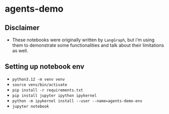 # agents-demo

## Disclaimer
- These notebooks were originally written by `LangGraph`, but i'm using them to demonstrate some functionalities and talk about their limitations as well.

## Setting up notebook env
- `python3.12 -m venv venv`
- `source venv/bin/activate`
- `pip install -r requirements.txt`
- `pip install jupyter ipython ipykernel`
- `python -m ipykernel install --user --name=agents-demo-env`
- `jupyter notebook`